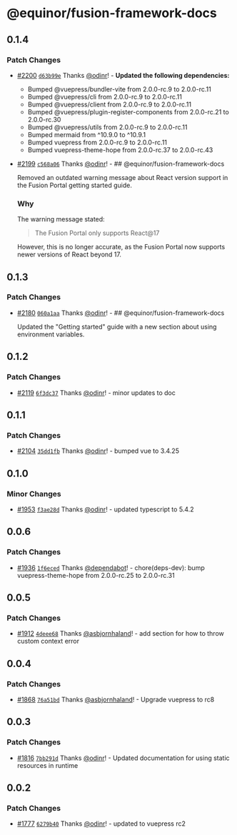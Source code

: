 # @equinor/fusion-framework-docs

## 0.1.4

### Patch Changes

-   [#2200](https://github.com/equinor/fusion-framework/pull/2200) [`d63b99e`](https://github.com/equinor/fusion-framework/commit/d63b99efa83b328354a0c437f70839ed733a63e4) Thanks [@odinr](https://github.com/odinr)! - **Updated the following dependencies:**

    -   Bumped @vuepress/bundler-vite from 2.0.0-rc.9 to 2.0.0-rc.11
    -   Bumped @vuepress/cli from 2.0.0-rc.9 to 2.0.0-rc.11
    -   Bumped @vuepress/client from 2.0.0-rc.9 to 2.0.0-rc.11
    -   Bumped @vuepress/plugin-register-components from 2.0.0-rc.21 to 2.0.0-rc.30
    -   Bumped @vuepress/utils from 2.0.0-rc.9 to 2.0.0-rc.11
    -   Bumped mermaid from ^10.9.0 to ^10.9.1
    -   Bumped vuepress from 2.0.0-rc.9 to 2.0.0-rc.11
    -   Bumped vuepress-theme-hope from 2.0.0-rc.37 to 2.0.0-rc.43

-   [#2199](https://github.com/equinor/fusion-framework/pull/2199) [`c568a06`](https://github.com/equinor/fusion-framework/commit/c568a06ba1715d1294bf4e453c00c91e001a12c6) Thanks [@odinr](https://github.com/odinr)! - ## @equinor/fusion-framework-docs

    Removed an outdated warning message about React version support in the Fusion Portal getting started guide.

    ### Why

    The warning message stated:

    > The Fusion Portal only supports React@17

    However, this is no longer accurate, as the Fusion Portal now supports newer versions of React beyond 17.

## 0.1.3

### Patch Changes

-   [#2180](https://github.com/equinor/fusion-framework/pull/2180) [`060a1aa`](https://github.com/equinor/fusion-framework/commit/060a1aa7f4f2ce6b1ddef527a219bf267e488500) Thanks [@odinr](https://github.com/odinr)! - ## @equinor/fusion-framework-docs

    Updated the "Getting started" guide with a new section about using environment variables.

## 0.1.2

### Patch Changes

-   [#2119](https://github.com/equinor/fusion-framework/pull/2119) [`6f3dc37`](https://github.com/equinor/fusion-framework/commit/6f3dc3755b72c3928012b7010c5a61cc03213602) Thanks [@odinr](https://github.com/odinr)! - minor updates to doc

## 0.1.1

### Patch Changes

-   [#2104](https://github.com/equinor/fusion-framework/pull/2104) [`35dd1fb`](https://github.com/equinor/fusion-framework/commit/35dd1fba61fb3ee0f3bfd0ecb81c53cff5f31142) Thanks [@odinr](https://github.com/odinr)! - bumped vue to 3.4.25

## 0.1.0

### Minor Changes

-   [#1953](https://github.com/equinor/fusion-framework/pull/1953) [`f3ae28d`](https://github.com/equinor/fusion-framework/commit/f3ae28dc6d1d5043605e07e2cd2e83ae799cd904) Thanks [@odinr](https://github.com/odinr)! - updated typescript to 5.4.2

## 0.0.6

### Patch Changes

-   [#1936](https://github.com/equinor/fusion-framework/pull/1936) [`1f6eced`](https://github.com/equinor/fusion-framework/commit/1f6ecede1f27698c725a4150181291d58704d638) Thanks [@dependabot](https://github.com/apps/dependabot)! - chore(deps-dev): bump vuepress-theme-hope from 2.0.0-rc.25 to 2.0.0-rc.31

## 0.0.5

### Patch Changes

-   [#1912](https://github.com/equinor/fusion-framework/pull/1912) [`4deee68`](https://github.com/equinor/fusion-framework/commit/4deee6867f6df7b655afdad369c9e6d293b33300) Thanks [@asbjornhaland](https://github.com/asbjornhaland)! - add section for how to throw custom context error

## 0.0.4

### Patch Changes

-   [#1868](https://github.com/equinor/fusion-framework/pull/1868) [`76a51bd`](https://github.com/equinor/fusion-framework/commit/76a51bdd7e6a503f8fb2583ac988bf2f4e11de60) Thanks [@asbjornhaland](https://github.com/asbjornhaland)! - Upgrade vuepress to rc8

## 0.0.3

### Patch Changes

-   [#1816](https://github.com/equinor/fusion-framework/pull/1816) [`7bb291d`](https://github.com/equinor/fusion-framework/commit/7bb291d6f789a61bdb0dd72e4325188ec2105d3a) Thanks [@odinr](https://github.com/odinr)! - Updated documentation for using static resources in runtime

## 0.0.2

### Patch Changes

-   [#1777](https://github.com/equinor/fusion-framework/pull/1777) [`6279b40`](https://github.com/equinor/fusion-framework/commit/6279b40917c15c3005956432581106f87e8e905f) Thanks [@odinr](https://github.com/odinr)! - updated to vuepress rc2
